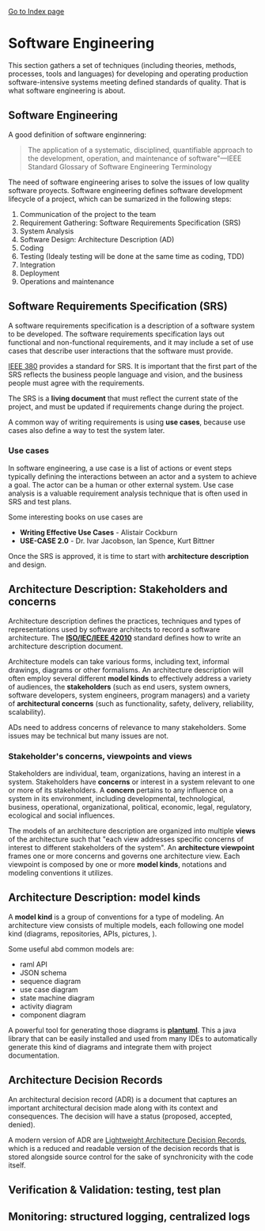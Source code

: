 [Go to Index page](https://github.com/Catacrockers/WikiTocha/blob/master/en/INDEX.md)

# Software Engineering

This section gathers a set of techniques (including theories, methods, processes, tools and languages) for developing and operating production software-intensive systems meeting defined standards of quality. That is what software engineering is about.

## Software Engineering
A good definition of software enginnering:

> The application of a systematic, disciplined, quantifiable approach to the development, operation, and maintenance of software"—IEEE Standard Glossary of Software Engineering Terminology

The need of software engineering arises to solve the issues of low quality software proyects. Software engineering defines software development lifecycle of a project, which can be sumarized in the following steps:

1. Communication of the project to the team
2. Requirement Gathering: Software Requirements Specification (SRS)
3. System Analysis 
4. Software Design: Architecture Description (AD)
5. Coding 
6. Testing (Idealy testing will be done at the same time as coding, TDD) 
7. Integration 
8. Deployment 
9. Operations and maintenance 

## Software Requirements Specification (SRS)

A software requirements specification is a description of a software system to be developed. The software requirements specification lays out functional and non-functional requirements, and it may include a set of use cases that describe user interactions that the software must provide.

[IEEE 380](http://www.cse.msu.edu/~cse870/IEEEXplore-SRS-template.pdf) provides a standard for SRS. It is important that the first part of the SRS reflects the business people language and vision, and the business people must agree with the requirements. 

The SRS is a **living document** that must reflect the current state of the project, and must be updated if requirements change during the project.

A common way of writing requirements is using **use cases**, because use cases also define a way to test the system later.

### Use cases

In software engineering, a use case is a list of actions or event steps typically defining the interactions between an actor and a system to achieve a goal. The actor can be a human or other external system. Use case analysis is a valuable requirement analysis technique that is often used in SRS and test plans. 

Some interesting books on use cases are
+ **Writing Effective Use Cases** - Alistair Cockburn
+ **USE-CASE 2.0** - Dr. Ivar Jacobson, Ian Spence, Kurt Bittner

Once the SRS is approved, it is time to start with **architecture description** and design.


## Architecture Description: Stakeholders and concerns

Architecture description defines the practices, techniques and types of representations used by software architects to record a software architecture. The [**ISO/IEC/IEEE 42010**](http://www.iso-architecture.org/ieee-1471/cm/) standard defines how to write an architecture description document.

Architecture models can take various forms, including text, informal drawings, diagrams or other formalisms. An architecture description will often employ several different **model kinds** to effectively address a variety of audiences, the **stakeholders** (such as end users, system owners, software developers, system engineers, program managers) and a variety of **architectural concerns** (such as functionality, safety, delivery, reliability, scalability).

ADs need to address concerns of relevance to many stakeholders. Some issues may be technical but many issues are not.

### Stakeholder's concerns, viewpoints and views

Stakeholders are individual, team, organizations, having an interest in a system. Stakeholders have **concerns** or interest in a system relevant to one or more of its stakeholders. A **concern** pertains to any influence on a system in its environment, including developmental, technological, business, operational, organizational, political, economic, legal, regulatory, ecological and social influences.

The models of an architecture description are organized into multiple **views** of the architecture such that "each view addresses specific concerns of interest to different stakeholders of the system". An **architecture viewpoint** frames one or more concerns and governs one architecture view. Each viewpoint is composed by one or more **model kinds**, notations and modeling conventions it utilizes.

## Architecture Description: model kinds

A **model kind** is a group of conventions for a type of modeling. An architecture view consists of multiple models, each following one model kind (diagrams, repositories, APIs, pictures, ). 

Some useful abd common models are:
- raml API
- JSON schema
- sequence diagram
- use case diagram
- state machine diagram
- activity diagram
- component diagram

A powerful tool for generating those diagrams is [**plantuml**](http://plantuml.com/). This a java library that can be easily installed and used from many IDEs to automatically generate this kind of diagrams and integrate them with project documentation.

## Architecture Decision Records

An architectural decision record (ADR) is a document that captures an important architectural decision made along with its context and consequences. The decision will have a status (proposed, accepted, denied). 

A modern version of ADR are [Lightweight Architecture Decision Records](https://www.thoughtworks.com/radar/techniques/lightweight-architecture-decision-records), which is a reduced and readable version of the decision records that is stored alongside source control for the sake of synchronicity with the code itself. 

## Verification & Validation: testing, test plan

## Monitoring: structured logging, centralized logs

